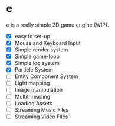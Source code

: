 # e
e is a really simple 2D game engine (WIP). 

- [x] easy to set-up
- [x] Mouse and Keyboard Input
- [x] Simple render system
- [x] Simple game-loop
- [x] Simple log system
- [x] Particle System
- [ ] Entity Component System
- [ ] Light mapping
- [ ] Image manipulation
- [ ] Multithreading
- [ ] Loading Assets
- [ ] Streaming Music Files
- [ ] Streaming Video Files
